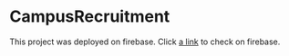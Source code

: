 # CampusRecruitment

This project was deployed on firebase. Click [a link](https://github.com/user/repo/blob/branch/other_file.md) to check on firebase.
